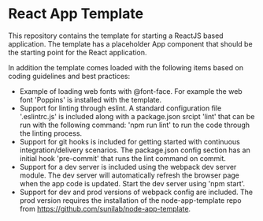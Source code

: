 # React App Template

This repository contains the template for starting a ReactJS based application. The template has a placeholder App component that should be the starting point for the React application.

In addition the template comes loaded with the following items based on coding guidelines and best  practices:

- Example of loading web fonts with @font-face. For example the web font 'Poppins' is installed with the template.
- Support for linting through eslint. A standard configuration file '.eslintrc.js' is included along with a package.json srcipt 'lint' that can be run with the following command: 'npm run lint' to run the code through the linting process.
- Support for git hooks is included for getting started with continuous integration/delivery scenarios. The package.json config section has an initial hook 'pre-commit' that runs the lint command on commit.
- Support for a dev server is included using the webpack dev server module. The dev server will automatically refresh the browser page when the app code is updated. Start the dev server using 'npm start'.
- Support for dev and prod versions of webpack config are included. The prod version requires the installation of the node-app-template repo from https://github.com/sunilab/node-app-template.